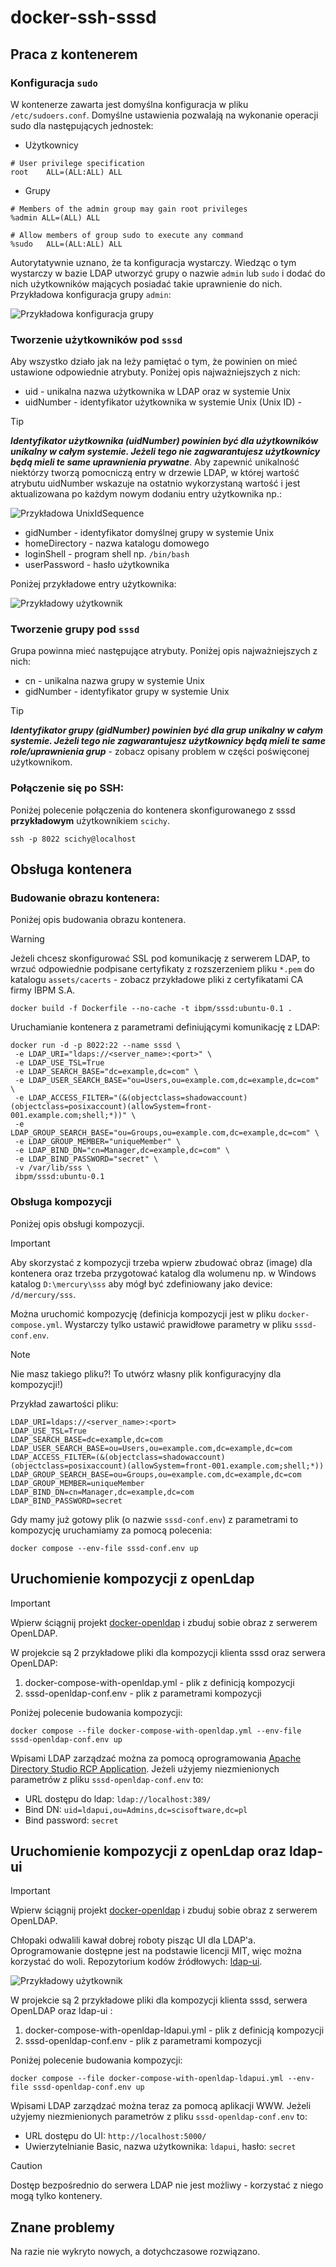 # docker-ssh-sssd

## Praca z kontenerem

### Konfiguracja `sudo`

W kontenerze zawarta jest domyślna konfiguracja w pliku `/etc/sudoers.conf`.
Domyślne ustawienia pozwalają na wykonanie operacji sudo dla następujących jednostek:
 - Użytkownicy
 
 ```text
# User privilege specification
root    ALL=(ALL:ALL) ALL
 ```

 - Grupy

 ```text
# Members of the admin group may gain root privileges
%admin ALL=(ALL) ALL

# Allow members of group sudo to execute any command
%sudo   ALL=(ALL:ALL) ALL
 ```

Autorytatywnie uznano, że ta konfiguracja wystarczy. Wiedząc o tym wystarczy w bazie LDAP utworzyć grupy o nazwie `admin` lub `sudo` i dodać do nich użytkowników mających posiadać takie uprawnienie do nich. Przykładowa konfiguracja grupy `admin`:

![Przykładowa konfiguracja grupy](https://raw.githubusercontent.com/slawascichy/docker-ssh-sssd/refs/heads/main/doc/sample_group_admin.png)


### Tworzenie użytkowników pod `sssd`

Aby wszystko działo jak na leży pamiętać o tym, że powinien on mieć ustawione odpowiednie atrybuty. Poniżej opis najważniejszych z nich:
 - uid - unikalna nazwa użytkownika w LDAP oraz w systemie Unix
 - uidNumber - identyfikator użytkownika w systemie Unix (Unix ID) - 

> [!TIP]
> ***Identyfikator użytkownika (uidNumber) powinien być dla użytkowników unikalny w całym systemie. Jeżeli tego nie zagwarantujesz użytkownicy będą mieli te same uprawnienia prywatne***. Aby zapewnić unikalność niektórzy tworzą pomocniczą entry w drzewie LDAP, w której wartość atrybutu uidNumber wskazuje na ostatnio wykorzystaną wartość i jest aktualizowana po każdym nowym dodaniu entry użytkownika np.:
>
> ![Przykładowa UnixIdSequence](https://raw.githubusercontent.com/slawascichy/docker-ssh-sssd/refs/heads/main/doc/sample_entry_UnixIdSequence.png) 

 - gidNumber - identyfikator domyślnej grupy w systemie Unix
 - homeDirectory - nazwa katalogu domowego
 - loginShell - program shell np. `/bin/bash`
 - userPassword - hasło użytkownika
 
Poniżej przykładowe entry użytkownika:

![Przykładowy użytkownik](https://raw.githubusercontent.com/slawascichy/docker-ssh-sssd/refs/heads/main/doc/sample_user.png) 

### Tworzenie grupy pod `sssd`

Grupa powinna mieć następujące atrybuty. Poniżej opis najważniejszych z nich:
 - cn - unikalna nazwa grupy w systemie Unix
 - gidNumber - identyfikator grupy w systemie Unix

> [!TIP]
> ***Identyfikator grupy (gidNumber) powinien być dla grup unikalny w całym systemie. Jeżeli tego nie zagwarantujesz użytkownicy będą mieli te same role/uprawnienia grup*** - zobacz opisany problem w części poświęconej użytkownikom.

### Połączenie się po SSH:

Poniżej polecenie połączenia do kontenera skonfigurowanego z sssd __przykładowym__ użytkownikiem `scichy`.
```shell
ssh -p 8022 scichy@localhost
```


## Obsługa kontenera
 
### Budowanie obrazu kontenera:

Poniżej opis budowania obrazu kontenera.

> [!WARNING]
> Jeżeli chcesz skonfigurować SSL pod komunikację z serwerem LDAP, to wrzuć odpowiednie podpisane certyfikaty z rozszerzeniem pliku `*.pem` do katalogu `assets/cacerts` - zobacz przykładowe pliki z certyfikatami CA firmy IBPM S.A.

```shell
docker build -f Dockerfile --no-cache -t ibpm/sssd:ubuntu-0.1 .
```

Uruchamianie kontenera z parametrami definiującymi komunikację z LDAP:

```shell
docker run -d -p 8022:22 --name sssd \
 -e LDAP_URI="ldaps://<server_name>:<port>" \
 -e LDAP_USE_TSL=True
 -e LDAP_SEARCH_BASE="dc=example,dc=com" \
 -e LDAP_USER_SEARCH_BASE="ou=Users,ou=example.com,dc=example,dc=com" \
 -e LDAP_ACCESS_FILTER="(&(objectclass=shadowaccount)(objectclass=posixaccount)(allowSystem=front-001.example.com;shell;*))" \
 -e LDAP_GROUP_SEARCH_BASE="ou=Groups,ou=example.com,dc=example,dc=com" \
 -e LDAP_GROUP_MEMBER="uniqueMember" \
 -e LDAP_BIND_DN="cn=Manager,dc=example,dc=com" \
 -e LDAP_BIND_PASSWORD="secret" \
 -v /var/lib/sss \
 ibpm/sssd:ubuntu-0.1
```

### Obsługa kompozycji

Poniżej opis obsługi kompozycji.

> [!IMPORTANT]
> Aby skorzystać z kompozycji trzeba wpierw zbudować obraz (image) dla kontenera oraz trzeba przygotować katalog dla wolumenu np. w Windows katalog `D:\mercury\sss` aby mógł być zdefiniowany jako device: `/d/mercury/sss`.

Można uruchomić kompozycję (definicja kompozycji jest w pliku `docker-compose.yml`. Wystarczy tylko ustawić prawidłowe parametry w pliku `sssd-conf.env`.

> [!NOTE]
> Nie masz takiego pliku?! To utwórz własny plik konfiguracyjny dla kompozycji!)

Przykład zawartości pliku:

```text
LDAP_URI=ldaps://<server_name>:<port>
LDAP_USE_TSL=True
LDAP_SEARCH_BASE=dc=example,dc=com
LDAP_USER_SEARCH_BASE=ou=Users,ou=example.com,dc=example,dc=com
LDAP_ACCESS_FILTER=(&(objectclass=shadowaccount)(objectclass=posixaccount)(allowSystem=front-001.example.com;shell;*))
LDAP_GROUP_SEARCH_BASE=ou=Groups,ou=example.com,dc=example,dc=com
LDAP_GROUP_MEMBER=uniqueMember
LDAP_BIND_DN=cn=Manager,dc=example,dc=com
LDAP_BIND_PASSWORD=secret
```

Gdy mamy już gotowy plik (o nazwie `sssd-conf.env`) z parametrami to kompozycję uruchamiamy za pomocą polecenia:

```shell
docker compose --env-file sssd-conf.env up
```

## Uruchomienie kompozycji z openLdap

> [!IMPORTANT]
> Wpierw ściągnij projekt [docker-openldap](https://github.com/slawascichy/docker-openldap) i zbuduj sobie obraz z serwerem OpenLDAP.

W projekcie są 2 przykładowe pliki dla kompozycji klienta sssd oraz serwera OpenLDAP:
1. docker-compose-with-openldap.yml - plik z definicją kompozycji
2. sssd-openldap-conf.env - plik z parametrami kompozycji

Poniżej polecenie budowania kompozycji:

```shell
docker compose --file docker-compose-with-openldap.yml --env-file sssd-openldap-conf.env up
```

Wpisami LDAP zarządzać można za pomocą oprogramowania [Apache Directory Studio RCP Application](https://directory.apache.org/studio/downloads.html).
Jeżeli użyjemy niezmienionych parametrów z pliku `sssd-openldap-conf.env` to:
 - URL dostępu do ldap: `ldap://localhost:389/`
 - Bind DN: `uid=ldapui,ou=Admins,dc=scisoftware,dc=pl`
 - Bind password: `secret`

## Uruchomienie kompozycji z openLdap oraz ldap-ui

> [!IMPORTANT]
> Wpierw ściągnij projekt [docker-openldap](https://github.com/slawascichy/docker-openldap) i zbuduj sobie obraz z serwerem OpenLDAP.

Chłopaki odwalili kawał dobrej roboty pisząc UI dla LDAP'a. Oprogramowanie dostępne jest na podstawie licencji MIT, więc można korzystać do woli. Repozytorium kodów źródłowych: [ldap-ui](https://github.com/dnknth/ldap-ui).

![Przykładowy użytkownik](https://raw.githubusercontent.com/slawascichy/docker-ssh-sssd/refs/heads/main/doc/ldap-ui.png) 

W projekcie są 2 przykładowe pliki dla kompozycji klienta sssd, serwera OpenLDAP oraz ldap-ui :
1. docker-compose-with-openldap-ldapui.yml - plik z definicją kompozycji
2. sssd-openldap-conf.env - plik z parametrami kompozycji

Poniżej polecenie budowania kompozycji: 

```
docker compose --file docker-compose-with-openldap-ldapui.yml --env-file sssd-openldap-conf.env up
```
Wpisami LDAP zarządzać można teraz za pomocą aplikacji WWW.
Jeżeli użyjemy niezmienionych parametrów z pliku `sssd-openldap-conf.env` to:
 - URL dostępu do UI: `http://localhost:5000/`
 - Uwierzytelnianie Basic, nazwa użytkownika: `ldapui`, hasło: `secret`

> [!CAUTION]
>Dostęp bezpośrednio do serwera LDAP nie jest możliwy - korzystać z niego mogą tylko kontenery.

## Znane problemy

Na razie nie wykryto nowych, a dotychczasowe rozwiązano.
